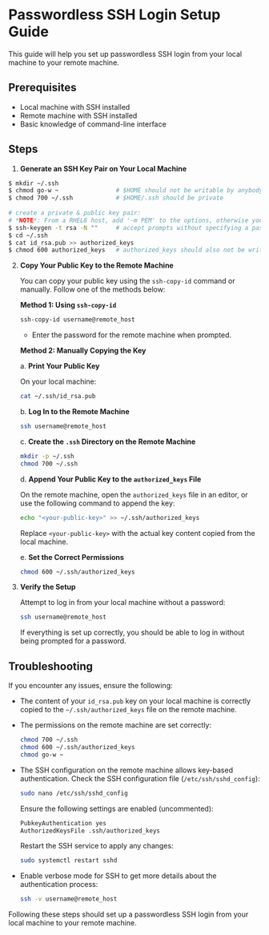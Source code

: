 # Passwordless SSH Login Setup Guide

This guide will help you set up passwordless SSH login from your local machine to your remote machine.

## Prerequisites
- Local machine with SSH installed
- Remote machine with SSH installed
- Basic knowledge of command-line interface

## Steps

1. **Generate an SSH Key Pair on Your Local Machine**


```sh
$ mkdir ~/.ssh
$ chmod go-w ~                # $HOME should not be writable by anybody else!
$ chmod 700 ~/.ssh            # $HOME/.ssh should be private
 
# create a private & public key pair:
# *NOTE*: From a RHEL8 host, add '-m PEM' to the options, otherwise your key won't be compatible with RHEL6
$ ssh-keygen -t rsa -N ""     # accept prompts without specifying a passphrase, if prompted for a file hitting enter will use the file specified in the parentheses
$ cd ~/.ssh
$ cat id_rsa.pub >> authorized_keys
$ chmod 600 authorized_keys   # authorized_keys should also not be writable by anybody else
```

2. **Copy Your Public Key to the Remote Machine**

   You can copy your public key using the `ssh-copy-id` command or manually. Follow one of the methods below:

   **Method 1: Using `ssh-copy-id`**

   ```sh
   ssh-copy-id username@remote_host
   ```
   - Enter the password for the remote machine when prompted.

   **Method 2: Manually Copying the Key**

   a. **Print Your Public Key**

      On your local machine:
      ```sh
      cat ~/.ssh/id_rsa.pub
      ```

   b. **Log In to the Remote Machine**

      ```sh
      ssh username@remote_host
      ```

   c. **Create the `.ssh` Directory on the Remote Machine**

      ```sh
      mkdir -p ~/.ssh
      chmod 700 ~/.ssh
      ```

   d. **Append Your Public Key to the `authorized_keys` File**

      On the remote machine, open the `authorized_keys` file in an editor, or use the following command to append the key:
      ```sh
      echo "<your-public-key>" >> ~/.ssh/authorized_keys
      ```
      Replace `<your-public-key>` with the actual key content copied from the local machine.

   e. **Set the Correct Permissions**

      ```sh
      chmod 600 ~/.ssh/authorized_keys
      ```

3. **Verify the Setup**

   Attempt to log in from your local machine without a password:
   ```sh
   ssh username@remote_host
   ```

   If everything is set up correctly, you should be able to log in without being prompted for a password.

## Troubleshooting

If you encounter any issues, ensure the following:

- The content of your `id_rsa.pub` key on your local machine is correctly copied to the `~/.ssh/authorized_keys` file on the remote machine.
- The permissions on the remote machine are set correctly:
  ```sh
  chmod 700 ~/.ssh
  chmod 600 ~/.ssh/authorized_keys
  chmod go-w ~
  ```

- The SSH configuration on the remote machine allows key-based authentication. Check the SSH configuration file (`/etc/ssh/sshd_config`):
  ```sh
  sudo nano /etc/ssh/sshd_config
  ```
  Ensure the following settings are enabled (uncommented):
  ```sh
  PubkeyAuthentication yes
  AuthorizedKeysFile .ssh/authorized_keys
  ```
  Restart the SSH service to apply any changes:
  ```sh
  sudo systemctl restart sshd
  ```

- Enable verbose mode for SSH to get more details about the authentication process:
  ```sh
  ssh -v username@remote_host
  ```

Following these steps should set up a passwordless SSH login from your local machine to your remote machine.
